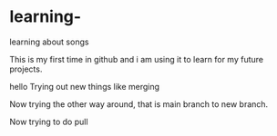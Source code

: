 # learning-
learning about songs
 
This is my first time in github and i am using it to learn for my future projects.

hello
Trying out new things like merging

Now trying the other way around, that is main branch to new branch.

Now trying to do pull